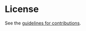 # License

See the
[guidelines for contributions](https://github.com/ZhenghaoH/draft-gao-cats-service-announcement-methods-00/blob/main/CONTRIBUTING.md).
